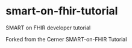 # smart-on-fhir-tutorial
SMART on FHIR developer tutorial

Forked from the Cerner SMART-on-FHIR Tutorial
